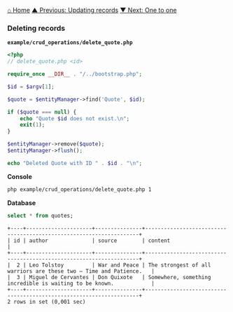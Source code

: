 [⌂ Home](../../README.md)
[▲ Previous: Updating records](updating_records.md)
[▼ Next: One to one](../associations/one_to_one.md)

### Deleting records

**`example/crud_operations/delete_quote.php`**

```php
<?php
// delete_quote.php <id>

require_once __DIR__ . "/../bootstrap.php";

$id = $argv[1];

$quote = $entityManager->find('Quote', $id);

if ($quote === null) {
    echo "Quote $id does not exist.\n";
    exit(1);
}

$entityManager->remove($quote);
$entityManager->flush();

echo "Deleted Quote with ID " . $id . "\n";

```

**Console**

```bash
php example/crud_operations/delete_quote.php 1
```

**Database**

```sql
select * from quotes;
```

```
+----+---------------------+---------------+--------------------------------------------------------------------+
| id | author              | source        | content                                                            |
+----+---------------------+---------------+--------------------------------------------------------------------+
|  2 | Leo Tolstoy         | War and Peace | The strongest of all warriors are these two — Time and Patience.   |
|  3 | Miguel de Cervantes | Don Quixote   | Somewhere, something incredible is waiting to be known.            |
+----+---------------------+---------------+--------------------------------------------------------------------+
2 rows in set (0,001 sec)
```
